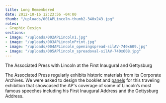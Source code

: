 ```yaml
---
title: Long Remembered
date: 2012-10-16 12:23:56 -04:00
thumb: "/uploads/001APLincoln-thumb2-340x243.jpg"
roles:
- Graphic Design
sections:
- image: "/uploads/002APLincoln1.jpg"
- image: "/uploads/003APLincolnPrint.jpg"
- image: "/uploads/004APLincoln_openingspread-silAV-740x609.jpg"
- image: "/uploads/005APlincoln_spreadoval-silAV-740x608.jpg"
---
```


The Associated Press with Lincoln at the First Inaugural and Gettysburg

The Associated Press regularly exhibits historic materials from its Corporate Archiv</span>es. We were asked to design the booklet and <a href="http://thegraphicsoffice.com/portfolio/long-remembered-ap-lincoln/">panels</a> for this traveling exhibition that showcased the AP's coverage of some of Lincoln’s most famous speeches including his First Inaugural Address and the Gettysburg Address.
